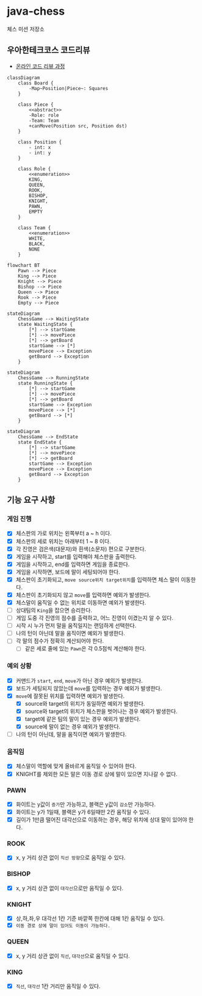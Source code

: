 # java-chess

체스 미션 저장소

## 우아한테크코스 코드리뷰

- [온라인 코드 리뷰 과정](https://github.com/woowacourse/woowacourse-docs/blob/master/maincourse/README.md)

```mermaid
classDiagram
    class Board {
        -Map~Position|Piece~: Squares
    }

    class Piece {
        <<abstract>>
        -Role: role
        -Team: Team
        +canMove(Position src, Position dst)
    }

    class Position {
        - int: x
        - int: y
    }

    class Role {
        <<enumeration>>
        KING,
        QUEEN,
        ROOK,
        BISHOP,
        KNIGHT,
        PAWN,
        EMPTY
    }

    class Team {
        <<enumeration>>
        WHITE,
        BLACK,
        NONE
    }
```

```mermaid
flowchart BT
    Pawn --> Piece
    King --> Piece
    Knight --> Piece
    Bishop --> Piece
    Queen --> Piece
    Rook --> Piece
    Empty --> Piece
```

```mermaid
stateDiagram
    ChessGame --> WaitingState
    state WaitingState {
        [*] --> startGame
        [*] --> movePiece
        [*] --> getBoard
        startGame --> [*]
        movePiece --> Exception
        getBoard --> Exception
    }
```

```mermaid
stateDiagram
    ChessGame --> RunningState
    state RunningState {
        [*] --> startGame
        [*] --> movePiece
        [*] --> getBoard
        startGame --> Exception
        movePiece --> [*]
        getBoard --> [*]
    }
```

```mermaid
stateDiagram
    ChessGame --> EndState
    state EndState {
        [*] --> startGame
        [*] --> movePiece
        [*] --> getBoard
        startGame --> Exception
        movePiece --> Exception
        getBoard --> Exception
    }
```

## 기능 요구 사항

### 게임 진행

- [X] 체스판의 가로 위치는 왼쪽부터 a ~ h 이다.
- [X] 체스판의 세로 위치는 아래부터 1 ~ 8 이다.
- [X] 각 진영은 검은색(대문자)와 흰색(소문자) 편으로 구분한다.
- [x] 게임을 시작하고, start를 입력해야 체스판을 출력한다.
- [x] 게임을 시작하고, end를 입력하면 게임을 종료한다.
- [X] 게임을 시작하면, 보드에 말이 세팅되어야 한다.
- [X] 체스판이 초기화되고, `move source위치 target위치`를 입력하면 체스 말이 이동한다.
- [X] 체스판이 초기화되지 않고 `move`를 입력하면 예외가 발생한다.
- [X] 체스말이 움직일 수 없는 위치로 이동하면 예외가 발생한다.
- [ ] 상대팀의 `King`을 잡으면 승리한다.
- [ ] 게임 도중 각 진영의 점수를 출력하고, 어느 진영이 이겼는지 알 수 있다.
- [ ] 시작 시 누가 먼저 말을 움직일지는 랜덤하게 선택한다.
- [ ] 나의 턴이 아닌데 말을 움직이면 예외가 발생한다.
- [ ] 각 말의 점수가 정확히 계산되어야 한다.
  - [ ] 같은 세로 줄에 있는 `Pawn`은 각 0.5점씩 계산해야 한다.

### 예외 상황

- [X] 커맨드가 `start`, `end`, `move`가 아닌 경우 예외가 발생한다.
- [X] 보드가 세팅되지 않았는데 `move`를 입력하는 경우 예외가 발생한다.
- [X] `move`에 잘못된 위치를 입력하면 예외가 발생한다.
  - [X] source와 target의 위치가 동일하면 예외가 발생한다.
  - [X] source와 target의 위치가 체스판을 벗어나는 경우 예외가 발생한다.
  - [X] target에 같은 팀의 말이 있는 경우 예외가 발생한다.
  - [X] source에 말이 없는 경우 예외가 발생한다.
- [ ] 나의 턴이 아닌데, 말을 움직이면 예외가 발생한다.

### 움직임

- [X] 체스말이 역할에 맞게 올바르게 움직일 수 있어야 한다.
- [X] KNIGHT를 제외한 모든 말은 이동 경로 상에 말이 있으면 지나갈 수 없다.

### PAWN

- [X] 화이트는 y값이 `증가`만 가능하고, 블랙은 y값이 `감소`만 가능하다.
- [X] 화이트는 y가 1일때, 블랙은 y가 6일때만 2칸 움직일 수 있다.
- [X] 길이가 1만큼 떨어진 대각선으로 이동하는 경우, 해당 위치에 상대 말이 있어야 한다.

### ROOK

- [X] x, y 거리 상관 없이 `직선 방향`으로 움직일 수 있다.

### BISHOP

- [X] x, y 거리 상관 없이 `대각선`으로만 움직일 수 있다.

### KNIGHT

- [X] 상,하,좌,우 대각선 1칸 기준 바깥쪽 한칸에 대해 1칸 움직일 수 있다.
- [X] `이동 경로 상에 말이 있어도 이동이 가능하다.`

### QUEEN

- [X] x, y 거리 상관 없이 `직선`, `대각선`으로 움직일 수 있다.

### KING

- [X] `직선`, `대각선` 1칸 거리만 움직일 수 있다.
